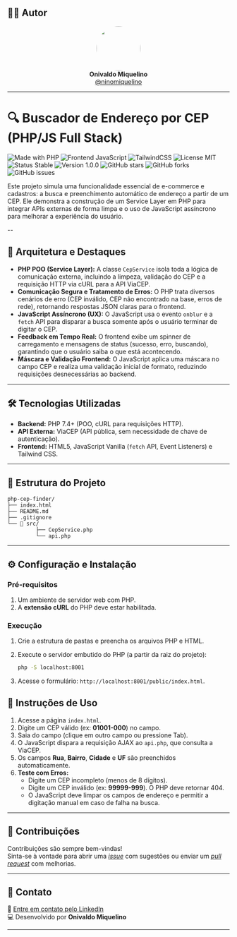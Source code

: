 ## 👨‍💻 Autor

<div align="center">
  <img src="https://avatars.githubusercontent.com/ninomiquelino" width="100" height="100" style="border-radius: 50%">
  <br>
  <strong>Onivaldo Miquelino</strong>
  <br>
  <a href="https://github.com/ninomiquelino">@ninomiquelino</a>
</div>

---

# 🔍 Buscador de Endereço por CEP (PHP/JS Full Stack)

![Made with PHP](https://img.shields.io/badge/PHP-777BB4?logo=php&logoColor=white)
![Frontend JavaScript](https://img.shields.io/badge/Frontend-JavaScript-F7DF1E?logo=javascript&logoColor=black)
![TailwindCSS](https://img.shields.io/badge/TailwindCSS-38B2AC?logo=tailwindcss&logoColor=white)
![License MIT](https://img.shields.io/badge/License-MIT-green)
![Status Stable](https://img.shields.io/badge/Status-Stable-success)
![Version 1.0.0](https://img.shields.io/badge/Version-1.0.0-blue)
![GitHub stars](https://img.shields.io/github/stars/NinoMiquelino/php-cep-finder?style=social)
![GitHub forks](https://img.shields.io/github/forks/NinoMiquelino/php-cep-finder?style=social)
![GitHub issues](https://img.shields.io/github/issues/NinoMiquelino/php-cep-finder)

Este projeto simula uma funcionalidade essencial de e-commerce e cadastros: a busca e preenchimento automático de endereço a partir de um CEP. Ele demonstra a construção de um Service Layer em PHP para integrar APIs externas de forma limpa e o uso de JavaScript assíncrono para melhorar a experiência do usuário.

--

## 🚀 Arquitetura e Destaques

* **PHP POO (Service Layer):** A classe `CepService` isola toda a lógica de comunicação externa, incluindo a limpeza, validação do CEP e a requisição HTTP via cURL para a API ViaCEP.
* **Comunicação Segura e Tratamento de Erros:** O PHP trata diversos cenários de erro (CEP inválido, CEP não encontrado na base, erros de rede), retornando respostas JSON claras para o frontend.
* **JavaScript Assíncrono (UX):** O JavaScript usa o evento `onblur` e a `fetch` API para disparar a busca somente após o usuário terminar de digitar o CEP.
* **Feedback em Tempo Real:** O frontend exibe um spinner de carregamento e mensagens de status (sucesso, erro, buscando), garantindo que o usuário saiba o que está acontecendo.
* **Máscara e Validação Frontend:** O JavaScript aplica uma máscara no campo CEP e realiza uma validação inicial de formato, reduzindo requisições desnecessárias ao backend.

---

## 🛠️ Tecnologias Utilizadas

* **Backend:** PHP 7.4+ (POO, cURL para requisições HTTP).
* **API Externa:** ViaCEP (API pública, sem necessidade de chave de autenticação).
* **Frontend:** HTML5, JavaScript Vanilla (`fetch` API, Event Listeners) e Tailwind CSS.

---

## 🧩 Estrutura do Projeto

```
php-cep-finder/
├── index.html
├── README.md
├── .gitignore
└── 📁 src/
         ├── CepService.php
         └── api.php
```
---

## ⚙️ Configuração e Instalação

### Pré-requisitos

1.  Um ambiente de servidor web com PHP.
2.  A **extensão cURL** do PHP deve estar habilitada.

### Execução

1.  Crie a estrutura de pastas e preencha os arquivos PHP e HTML.
2.  Execute o servidor embutido do PHP (a partir da raiz do projeto):

    ```bash
    php -S localhost:8001
    ```

3.  Acesse o formulário: `http://localhost:8001/public/index.html`.

## 📝 Instruções de Uso

1.  Acesse a página `index.html`.
2.  Digite um CEP válido (ex: **01001-000**) no campo.
3.  Saia do campo (clique em outro campo ou pressione Tab).
4.  O JavaScript dispara a requisição AJAX ao `api.php`, que consulta a ViaCEP.
5.  Os campos **Rua**, **Bairro**, **Cidade** e **UF** são preenchidos automaticamente.
6.  **Teste com Erros:**
    * Digite um CEP incompleto (menos de 8 dígitos).
    * Digite um CEP inválido (ex: **99999-999**). O PHP deve retornar 404.
    * O JavaScript deve limpar os campos de endereço e permitir a digitação manual em caso de falha na busca.

---

## 🤝 Contribuições
Contribuições são sempre bem-vindas!  
Sinta-se à vontade para abrir uma [*issue*](https://github.com/NinoMiquelino/php-cep-finder/issues) com sugestões ou enviar um [*pull request*](https://github.com/NinoMiquelino/php-cep-finder/pulls) com melhorias.

---

## 💬 Contato
📧 [Entre em contato pelo LinkedIn](https://www.linkedin.com/in/onivaldomiquelino/)  
💻 Desenvolvido por **Onivaldo Miquelino**

---
